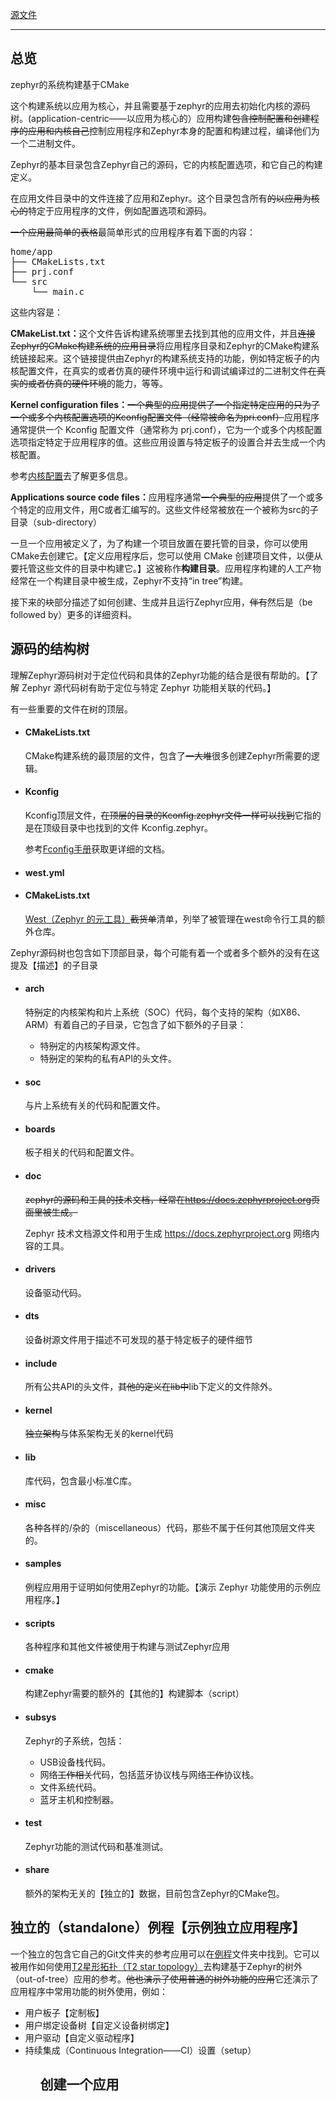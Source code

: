 <a href="https://developer.nordicsemi.com/nRF_Connect_SDK/doc/1.7.1/zephyr/application/index.html#important-build-vars">源文件</a>
<hr>

<h2></h2>
<h2></h2>
<h2></h2>
<h2></h2>
<h2>总览</h2>
<p>zephyr的系统构建基于CMake</p>
<p>这个构建系统以应用为核心，并且需要基于zephyr的应用去初始化内核的源码树。(application-centric——以应用为核心的）应用构建<strike>包含控制配置和创建程序的应用和内核自己</strike>控制应用程序和Zephyr本身的配置和构建过程，编译他们为一个二进制文件。</p>
<p>Zephyr的基本目录包含Zephyr自己的源码，它的内核配置选项，和它自己的构建定义。</p>
<p>在应用文件目录中的文件连接了应用和Zephyr。这个目录包含所有<strike>的以应用为核心的</strike>特定于应用程序的文件，例如配置选项和源码。</p>
<p><strike>一个应用最简单的表格</strike>最简单形式的应用程序有着下面的内容：</p>
<pre>
home/app
├── CMakeLists.txt
├── prj.conf
└── src
    └── main.c
</pre>
<p>这些内容是：</p>
<p><b>CMakeList.txt：</b>这个文件告诉构建系统哪里去找到其他的应用文件，并且<strike>连接Zephyr的CMake构建系统的应用目录</strike>将应用程序目录和Zephyr的CMake构建系统链接起来。这个链接提供由Zephyr的构建系统支持的功能，例如特定板子的内核配置文件，在真实的或者仿真的硬件环境中运行和调试编译过的二进制文件<strike>在真实的或者仿真的硬件环境</strike>的能力，等等。</p>
<p><b>Kernel configuration files：</b><strike>一个典型的应用提供了一个指定特定应用的只为了一个或多个内核配置选项的Kconfig配置文件（经常被命名为pri.conf）</strike>应用程序通常提供一个 Kconfig 配置文件（通常称为 prj.conf），它为一个或多个内核配置选项指定特定于应用程序的值。这些应用设置与特定板子的设置合并去生成一个内核配置。</p>
<p>参考<a href="https://developer.nordicsemi.com/nRF_Connect_SDK/doc/1.7.1/zephyr/application/index.html#application-kconfig">内核配置</a>去了解更多信息。</p>
<p><b>Applications source code files：</b>应用程序通常<strike>一个典型的应用</strike>提供了一个或多个特定的应用文件，用C或者汇编写的。这些文件经常被放在一个被称为src的子目录（sub-directory）</p>
<p>一旦一个应用被定义了，为了构建一个项目放置在要托管的目录，你可以使用CMake去创建它。【定义应用程序后，您可以使用 CMake 创建项目文件，以便从要托管这些文件的目录中构建它。】这被称作<b>构建目录</b>。应用程序构建的人工产物经常在一个构建目录中被生成，Zephyr不支持“in tree”构建。</p>
<p>接下来的<strike>块</strike>部分描述了如何创建、生成并且运行Zephyr应用，<strike>伴有</strike>然后是（be followed by）更多的详细资料。</p>
<h2>源码的结构树</h2>
<p>理解Zephyr源码树对于定位代码和具体的Zephyr功能的结合是很有帮助的。【了解 Zephyr 源代码树有助于定位与特定 Zephyr 功能相关联的代码。】</p>
<p>有一些重要的文件在树的顶层。</p>
<ul>
    <h4><li>
        CMakeLists.txt</h4>
        <p>CMake构建系统的最顶层的文件，包含了<strike>一大堆</strike>很多创建Zephyr所需要的逻辑。</p>
    </li>
    <h4><li>
        Kconfig</h4>
        <p>Kconfig顶层文件，<strike>在顶层的目录的Kconfig.zephyr文件一样可以找到</strike>它指的是在顶级目录中也找到的文件 Kconfig.zephyr。</p>
        <p>参考<a href="https://developer.nordicsemi.com/nRF_Connect_SDK/doc/1.7.1/zephyr/guides/build/index.html#kconfig">Fconfig手册</a>获取更详细的文档。</p>
    </li>
    <h4><li>
        west.yml</h4>
        <p></p>
    </li>
    <h4><li>
        CMakeLists.txt</h4>
        <p><a href="https://developer.nordicsemi.com/nRF_Connect_SDK/doc/1.7.1/zephyr/guides/west/index.html#west">West（Zephyr 的元工具）</a><strike>截货单</strike>清单，列举了被管理在west命令行工具的额外仓库。</p>
    </li>
</ul>
<p>Zephyr源码树也包含如下顶部目录，每个可能有着一个或者多个额外的没有在这提及【描述】的子目录</p>
<ul>
    <h4><li>
        arch</h4>
    <p>特<strike>别</strike>定的内核架构和片上系统（SOC）代码，每个支持的架构（如X86、ARM）有着自己的子目录，它包含了如下额外的子目录：</p>
    <ul>
        <li>特<strike>别</strike>定的内核架构源文件。</li>
        <li>特<strike>别</strike>定的架构的私有API的头文件。</li>
    </ul>
    </li>
    <h4><li>
        soc</h4>
        <p>与片上系统有关的代码和配置文件。</p>
    </li>
    <h4><li>
        boards</h4>
        <p>板子相关的代码和配置文件。</p>
    </li>
    <h4><li>
        doc</h4>
        <p><strike>zephyr的源码和工具的技术文档，经常在<a href="https://docs.zephyrproject.org">https://docs.zephyrproject.org</a>页面里被生成。</strike></p>
        <p>Zephyr 技术文档源文件和用于生成 <a href="https://docs.zephyrproject.org">https://docs.zephyrproject.org</a> 网络内容的工具。</p>
    </li>
    <h4><li>
        drivers</h4>
        <p>设备驱动代码。</p>
    </li>
    <h4><li>
        dts</h4>
        <p>设备树源文件用于描述不可发现的基于特定板子的硬件细节</p>
    </li>
    <h4><li>
        include</h4>
        <p>所有公共API的头文件，<strike>其他的定义在lib中</strike>lib下定义的文件除外。</p>
    </li>
    <h4><li>
        kernel</h4>
        <p><strike>独立架构</strike>与体系架构无关的kernel代码</p>
    </li>
    <h4><li>
        lib</h4>
        <p>库代码，包含最小标准C库。</p>
    </li>
    <h4><li>
        misc</h4>
        <p>各种各样的/杂的（miscellaneous）代码，那些不属于任何其他顶层文件夹的。</p>
    </li>
    <h4><li>
        samples</h4>
        <p>例程应用用于证明如何使用Zephyr的功能。【演示 Zephyr 功能使用的示例应用程序。】</p>
    </li>
    <h4><li>
        scripts</h4>
        <p>各种程序和其他文件被使用于构建与测试Zephyr应用</p>
    </li>
    <h4><li>
        cmake</h4>
        <p>构建Zephyr需要的额外的【其他的】构建脚本（script）</p>
    </li>
    <h4><li>
        subsys</h4>
        <p>Zephyr的子系统，包括：</p>
        <ul>
            <li>USB设备栈代码。</li>
            <li>网络<strike>工作相关</strike>代码，包括蓝牙协议栈与网络<strike>工作</strike>协议栈。</li>
            <li>文件系统代码。</li>
            <li>蓝牙主机和控制器。</li>
        </ul>
    </li>
    <h4><li>
        test</h4>
        <p>Zephyr功能的测试代码和基准测试。</p>
    </li>
    <h4><li>
        share</h4>
        <p>额外的架构无关的【独立的】数据，目前包含Zephyr的CMake包。</p>
    </li>
</ul>
<h2>独立的（standalone）例程【示例独立应用程序】</h2>
<p>一个独立的包含它自己的Git文件夹的参考应用可以在<a href="https://github.com/zephyrproject-rtos/example-application">例程</a>文件夹中找到。它可以被用作如何使用<a href="https://developer.nordicsemi.com/nRF_Connect_SDK/doc/1.7.1/zephyr/guides/west/workspaces.html#west-t2">T2星形拓扑（T2 star topology）</a>去构建基于Zephyr的树外（out-of-tree）应用的参考。<strike>他也演示了使用普通的树外功能的应用</strike>它还演示了应用程序中常用功能的树外使用，例如：</p>
<ul>
    <li>用户板子【定制板】</li>    
    <li>用户绑定设备树【自定义设备树绑定】</li>    
    <li>用户驱动【自定义驱动程序】</li>    
    <li>持续集成（Continuous Integration——CI）设置（setup）</li>    
<ul>
<h2>创建一个应用</h2>
<p></p>
<p></p>
<p></p>
<p></p>
<p></p>
<p></p>
<p></p>
<p></p>
<p></p>
<p></p>
<p></p>
<p></p>
<p></p>
